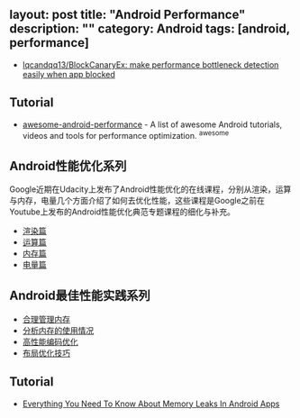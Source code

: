 layout: post
title: "Android Performance"
description: ""
category: Android
tags: [android, performance]
---

- [lqcandqq13/BlockCanaryEx: make performance bottleneck detection easily when app blocked](https://github.com/lqcandqq13/BlockCanaryEx)

## Tutorial

- [awesome-android-performance](https://github.com/Juude/awesome-android-performance) - A list of awesome Android tutorials, videos and tools for performance optimization. <sup>awesome</sup>

## Android性能优化系列 

Google近期在Udacity上发布了Android性能优化的在线课程，分别从渲染，运算与内存，电量几个方面介绍了如何去优化性能，这些课程是Google之前在Youtube上发布的Android性能优化典范专题课程的细化与补充。

- [渲染篇](http://hukai.me/android-performance-render/) 
- [运算篇](http://hukai.me/android-performance-compute/) 
- [内存篇](http://hukai.me/android-performance-memory/) 
- [电量篇](http://hukai.me/android-performance-battery/)

## Android最佳性能实践系列 

- [合理管理内存](http://blog.csdn.net/guolin_blog/article/details/42238627) 
- [分析内存的使用情况](http://blog.csdn.net/guolin_blog/article/details/42238633) 
- [高性能编码优化](http://blog.csdn.net/guolin_blog/article/details/42318689) 
- [布局优化技巧](http://blog.csdn.net/guolin_blog/article/details/43376527)

## Tutorial

- [Everything You Need To Know About Memory Leaks In Android Apps](https://blog.aritraroy.in/everything-you-need-to-know-about-memory-leaks-in-android-apps-655f191ca859)